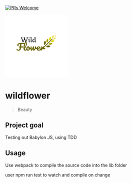 [![PRs Welcome](https://img.shields.io/badge/PRs-welcome-brightgreen.svg?style=flat-square)](http://makeapullrequest.com)

![Docca Definitions](./logo.png)

# wildflower

>Beauty


## Project goal

Testing out Babylon JS, using TDD

## Usage

Use webpack to compile the source code into the lib folder

user npm run test to watch and compile on change


